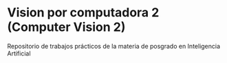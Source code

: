 # Vision por computadora 2 (Computer Vision 2)
Repositorio de trabajos prácticos de la materia de posgrado en Inteligencia Artificial

